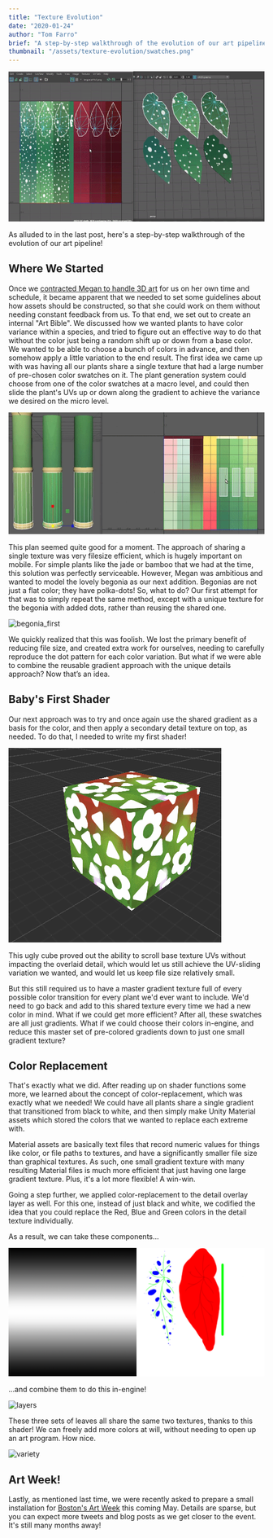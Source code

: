 ```yaml
---
title: "Texture Evolution"
date: "2020-01-24"
author: "Tom Farro"
brief: "A step-by-step walkthrough of the evolution of our art pipeline!"
thumbnail: "/assets/texture-evolution/swatches.png"
---
```

![swatches](../assets/texture-evolution/swatches.png)
 
As alluded to in the last post, here's a step-by-step walkthrough of the evolution of our art pipeline!
 
<!--more-->
## Where We Started
Once we [contracted Megan to handle 3D art][contract] for us on her own time and schedule, it became apparent that we needed to set some guidelines about how assets should be constructed, so that she could work on them without needing constant feedback from us. To that end, we set out to create an internal "Art Bible".
We discussed how we wanted plants to have color variance within a species, and tried to figure out an effective way to do that without the color just being a random shift up or down from a base color. We wanted to be able to choose a bunch of colors in advance, and then somehow apply a little variation to the end result.
The first idea we came up with was having all our plants share a single texture that had a large number of pre-chosen color swatches on it. The plant generation system could choose from one of the color swatches at a macro level, and could then slide the plant's UVs up or down along the gradient to achieve the variance we desired on the micro level.

![bamboo](../assets/bamboo_0.png)

This plan seemed quite good for a moment. The approach of sharing a single texture was very filesize efficient, which is hugely important on mobile. For simple plants like the jade or bamboo that we had at the time, this solution was perfectly serviceable. However, Megan was ambitious and wanted to model the lovely begonia as our next addition.
Begonias are not just a flat color; they have polka-dots! So, what to do?
Our first attempt for that was to simply repeat the same method, except with a unique texture for the begonia with added dots, rather than reusing the shared one.

![begonia_first](../assets/texture-evolution/swatch_slide.gif)

We quickly realized that this was foolish. We lost the primary benefit of reducing file size, and created extra work for ourselves, needing to carefully reproduce the dot pattern for each color variation.
But what if we were able to combine the reusable gradient approach with the unique details approach? Now that’s an idea.

## Baby's First Shader
 
Our next approach was to try and once again use the shared gradient as a basis for the color, and then apply a secondary detail texture on top, as needed. To do that, I needed to write my first shader!
 
![composite](../assets/texture-evolution/composite.gif)
 
This ugly cube proved out the ability to scroll base texture UVs without impacting the overlaid detail, which would let us still achieve the UV-sliding variation we wanted, and would let us keep file size relatively small.
 
But this still required us to have a master gradient texture full of every possible color transition for every plant we'd ever want to include. We'd need to go back and add to this shared texture every time we had a new color in mind. What if we could get more efficient? After all, these swatches are all just gradients. What if we could choose their colors in-engine, and reduce this master set of pre-colored gradients down to just one small gradient texture?
 
## Color Replacement
 
That's exactly what we did. After reading up on shader functions some more, we learned about the concept of color-replacement, which was exactly what we needed! We could have all plants share a single gradient that transitioned from black to white, and then simply make Unity Material assets which stored the colors that we wanted to replace each extreme with.
 
Material assets are basically text files that record numeric values for things like color, or file paths to textures, and have a significantly smaller file size than graphical textures. As such, one small gradient texture with many resulting Material files is much more efficient that just having one large gradient texture. Plus, it's a lot more flexible! A win-win.
 
Going a step further, we applied color-replacement to the detail overlay layer as well. For this one, instead of just black and white, we codified the idea that you could replace the Red, Blue and Green colors in the detail texture individually.
 
As a result, we can take these components...
 
![parts](../assets/texture-evolution/combined.png)
 
...and combine them to do this in-engine!
 
![layers](../assets/texture-evolution/in-engine_12.gif)
 
These three sets of leaves all share the same two textures, thanks to this shader! We can freely add more colors at will, without needing to open up an art program. How nice.
 
![variety](../assets/texture-evolution/many_colors.gif)
 
## Art Week!
Lastly, as mentioned last time, we were recently asked to prepare a small installation for [Boston's Art Week][artweek] this coming May. Details are sparse, but you can expect more tweets and blog posts as we get closer to the event. It's still many months away!

 
[contract]: ../articles/2019-07-27-warm-welcomes
[artweek]: http://www.artweekma.org/
[garden]: ../games/garden